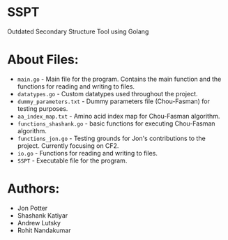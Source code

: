 # SSPT
Outdated Secondary Structure Tool using Golang

# About Files:
- `main.go` - Main file for the program. Contains the main function and the functions for reading and writing to files.
- `datatypes.go` - Custom datatypes used throughout the project. 
- `dummy_parameters.txt` - Dummy parameters file (Chou-Fasman) for testing purposes.
- `aa_index_map.txt` - Amino acid index map for Chou-Fasman algorithm.
- `functions_shashank.go` - basic functions for executing Chou-Fasman algorithm.
- `functions_jon.go` - Testing grounds for Jon's contributions to the project. Currently focusing on CF2.
- `io.go` - Functions for reading and writing to files.
- `SSPT` - Executable file for the program.

# Authors:
- Jon Potter
- Shashank Katiyar
- Andrew Lutsky
- Rohit Nandakumar
